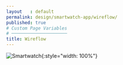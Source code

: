 ```yaml
---
layout   : default
permalink: design/smartwatch-app/wireflow/
published: true
# Custom Page Variables
# ─────────────────────
title: Wireflow
---
```


![Smartwatch](http://127.0.0.1:4000/1718-nmd3-project/images/wireframes-03.png){:style="width: 100%"}
